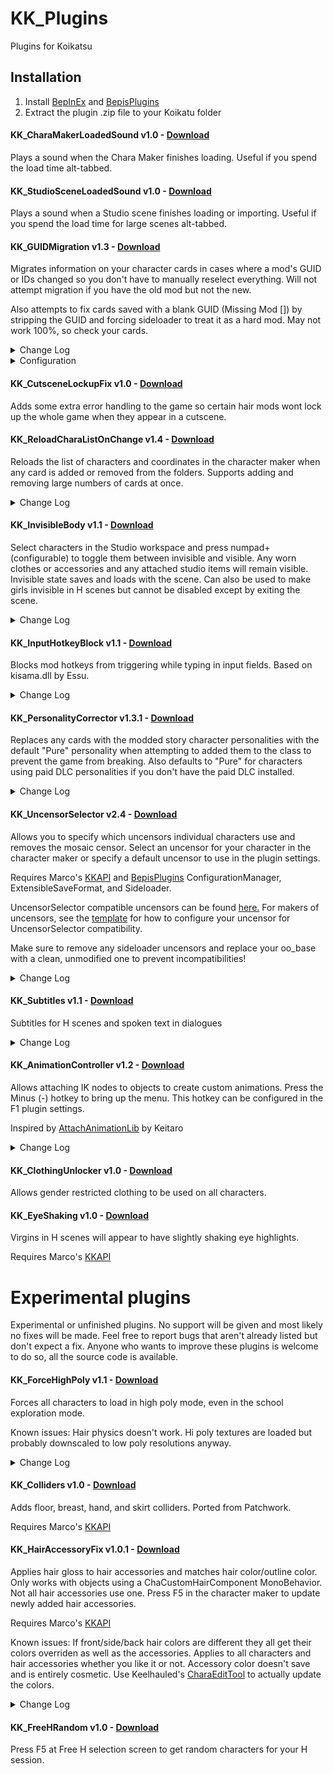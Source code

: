 # KK_Plugins
Plugins for Koikatsu

## Installation
1. Install [BepInEx](https://github.com/BepInEx/BepInEx/releases) and [BepisPlugins](https://github.com/bbepis/BepisPlugins/releases)
2. Extract the plugin .zip file to your Koikatu folder

#### KK_CharaMakerLoadedSound v1.0 - [Download](https://github.com/DeathWeasel1337/KK_Plugins/releases/download/v1/KK_CharaMakerLoadedSound.v1.0.zip)
Plays a sound when the Chara Maker finishes loading. Useful if you spend the load time alt-tabbed.

#### KK_StudioSceneLoadedSound v1.0 - [Download](https://github.com/DeathWeasel1337/KK_Plugins/releases/download/v1/KK_StudioSceneLoadedSound.v1.0.zip)
Plays a sound when a Studio scene finishes loading or importing. Useful if you spend the load time for large scenes alt-tabbed.

#### KK_GUIDMigration v1.3 - [Download](https://github.com/DeathWeasel1337/KK_Plugins/releases/download/v39/KK_GUIDMigration.v1.3.zip)
Migrates information on your character cards in cases where a mod's GUID or IDs changed so you don't have to manually reselect everything. Will not attempt migration if you have the old mod but not the new.

Also attempts to fix cards saved with a blank GUID (Missing Mod []) by stripping the GUID and forcing sideloader to treat it as a hard mod. May not work 100%, so check your cards.

<details><summary>Change Log</summary>
v1.1 Added character name for blank GUID messages<br/>
v1.2 Fixed hard coded path<br/>
v1.3 Added support for stripping extended data, fix errors resulting from missing .csv
</details>

<details><summary>Configuration</summary>
Comes preconfigured with a whole bunch of migration info. Unless I stopped maintaining it you shouldn't need to mess with this stuff.<br/>
KK_GUIDMigration.csv is a comma separated file in the form Category,Old GUID,Old ID,New GUID,New ID.<br/>
Category is the internal one used by sideloader, not the numeric category.<br/>
When the category is * only GUID migration will be attempted and whatever you put for Old/New ID will be ignored. Use only in cases where a GUID changed and the IDs stay the same.<br/>
When the category is - the extended data will be stripped and will be treated as a hard mod
</details>

#### KK_CutsceneLockupFix v1.0 - [Download](https://github.com/DeathWeasel1337/KK_Plugins/releases/download/v2/KK_CutsceneLockupFix.v1.0.zip)
Adds some extra error handling to the game so certain hair mods wont lock up the whole game when they appear in a cutscene.

#### KK_ReloadCharaListOnChange v1.4 - [Download](https://github.com/DeathWeasel1337/KK_Plugins/releases/download/v18/KK_ReloadCharaListOnChange.v1.4.zip)
Reloads the list of characters and coordinates in the character maker when any card is added or removed from the folders. Supports adding and removing large numbers of cards at once.

<details><summary>Change Log</summary>
v1.1 Fixed new coordinates saved from within the game not being handled correctly  
v1.2 Fixed error when exiting the chara maker  
v1.3 Updated for plugin compatibility  
v1.4 Studio support
</details>

#### KK_InvisibleBody v1.1 - [Download](https://github.com/DeathWeasel1337/KK_Plugins/releases/download/v7/KK_InvisibleBody.v1.1.zip)
Select characters in the Studio workspace and press numpad+ (configurable) to toggle them between invisible and visible. Any worn clothes or accessories and any attached studio items will remain visible. Invisible state saves and loads with the scene. Can also be used to make girls invisible in H scenes but cannot be disabled except by exiting the scene.

<details><summary>Change Log</summary> 
v1.1 Fixed studio items becoming visible when they were toggled off in the workspace
</details>

#### KK_InputHotkeyBlock v1.1 - [Download](https://github.com/DeathWeasel1337/KK_Plugins/releases/download/v28/KK_InputHotkeyBlock.v1.1.zip)
Blocks mod hotkeys from triggering while typing in input fields. Based on kisama.dll by Essu.

<details><summary>Change Log</summary>
v1.1 Blocks hotkeys in studio coordinate fields
</details>

#### KK_PersonalityCorrector v1.3.1 - [Download](https://github.com/DeathWeasel1337/KK_Plugins/releases/download/v38/KK_PersonalityCorrector.v1.3.1.zip)
Replaces any cards with the modded story character personalities with the default "Pure" personality when attempting to added them to the class to prevent the game from breaking. Also defaults to "Pure" for characters using paid DLC personalities if you don't have the paid DLC installed.

<details><summary>Change Log</summary>
v1.1 Updated to support missing DLC personalities<br/>
v1.2 Updated for 1221 DLC personalities<br/>
v1.3 Now corrects personalities when using the random button<br/>
v1.3.1 Removed log messages. Oops.
</details>

#### KK_UncensorSelector v2.4 - [Download](https://github.com/DeathWeasel1337/KK_Plugins/releases/download/v36/KK_UncensorSelector.v2.4.zip)
Allows you to specify which uncensors individual characters use and removes the mosaic censor. Select an uncensor for your character in the character maker or specify a default uncensor to use in the plugin settings.<br/>

Requires Marco's [KKAPI](https://github.com/ManlyMarco/KKAPI/releases) and [BepisPlugins](https://github.com/bbepis/BepisPlugins/releases) ConfigurationManager, ExtensibleSaveFormat, and Sideloader.<br/>

UncensorSelector compatible uncensors can be found [here.](https://mega.nz/#F!upYGBTAZ!S1lMalC33LYEditk7GwzgQ!n54h1KZS) For makers of uncensors, see the [template](https://github.com/DeathWeasel1337/KK_Plugins/blob/master/KK_UncensorSelector/Template.xml) for how to configure your uncensor for UncensorSelector compatibility.<br/>

Make sure to remove any sideloader uncensors and replace your oo_base with a clean, unmodified one to prevent incompatibilities!<br/>

<details><summary>Change Log</summary>
v2.0 Complete rewrite, now supports changing uncensors inside the character maker, configuring uncensor metadata in manifest.xml, demosaic, etc.<br/>
v2.1 Reduce reliance on KK_UncensorSelector Base.zipmod<br/>
v2.2 Removed the ability to specify _low assets. A matching _low asset is expected to exist for everything that requires one.<br/>
v2.3 Added some warning labels<br/>
v2.4 Fixed demosaic not working sometimes
</details>

#### KK_Subtitles v1.1 - [Download](https://github.com/DeathWeasel1337/KK_Plugins/releases/download/v23/KK_Subtitles.v1.1.zip)
Subtitles for H scenes and spoken text in dialogues

<details><summary>Change Log</summary>
v1.1 Fixed H subs not working for some people
</details>

#### KK_AnimationController v1.2 - [Download](https://github.com/DeathWeasel1337/KK_Plugins/releases/download/v27/KK_AnimationController.v1.2.zip)
Allows attaching IK nodes to objects to create custom animations. Press the Minus (-) hotkey to bring up the menu. This hotkey can be  configured in the F1 plugin settings.<br/>

Inspired by [AttachAnimationLib](http://www.hongfire.com/forum/forum/hentai-lair/hf-modding-translation/honey-select-mods/6388508-vn-game-engine-ready-games-and-utils?p=6766050#post6766050) by Keitaro  

<details><summary>Change Log</summary>
v1.1 Gimmicks can now rotate hands and feet properly<br/>
v1.2 Rotating characters doesn't break everything anymore
</details>

#### KK_ClothingUnlocker v1.0 - [Download](https://github.com/DeathWeasel1337/KK_Plugins/releases/download/v31/KK_ClothingUnlocker.v1.0.zip)
Allows gender restricted clothing to be used on all characters.

#### KK_EyeShaking v1.0 - [Download](https://github.com/DeathWeasel1337/KK_Plugins/releases/download/v38/KK_EyeShaking.v1.0.zip)
Virgins in H scenes will appear to have slightly shaking eye highlights.<br/>

Requires Marco's [KKAPI](https://github.com/ManlyMarco/KKAPI/releases)<br/>


# Experimental plugins
Experimental or unfinished plugins. No support will be given and most likely no fixes will be made. Feel free to report bugs that aren't already listed but don't expect a fix. Anyone who wants to improve these plugins is welcome to do so, all the source code is available.

#### KK_ForceHighPoly v1.1 - [Download](https://github.com/DeathWeasel1337/KK_Plugins/releases/download/v10/KK_ForceHighPoly.v1.1.zip)
Forces all characters to load in high poly mode, even in the school exploration mode.<br/>

Known issues: Hair physics doesn't work. Hi poly textures are loaded but probably downscaled to low poly resolutions anyway.

<details><summary>Change Log</summary>
v1.1 Fixed locking up the game after special H scenes. Added config option to disable high poly mode.
</details>

#### KK_Colliders v1.0 - [Download](https://github.com/DeathWeasel1337/KK_Plugins/releases/download/v37/KK_Colliders.v1.0.zip)
Adds floor, breast, hand, and skirt colliders. Ported from Patchwork.<br/>

Requires Marco's [KKAPI](https://github.com/ManlyMarco/KKAPI/releases)

#### KK_HairAccessoryFix v1.0.1 - [Download](https://github.com/DeathWeasel1337/KK_Plugins/releases/download/v38/KK_HairAccessoryFix.v1.0.1.zip)
Applies hair gloss to hair accessories and matches hair color/outline color. Only works with objects using a ChaCustomHairComponent MonoBehavior. Not all hair accessories use one. Press F5 in the character maker to update newly added hair accessories.<br/>

Requires Marco's [KKAPI](https://github.com/ManlyMarco/KKAPI/releases)<br/>

Known issues: If front/side/back hair colors are different they all get their colors overriden as well as the accessories. Applies to all characters and hair accessories whether you like it or not. Accessory color doesn't save and is entirely cosmetic. Use Keelhauled's [CharaEditTool](https://github.com/Keelhauled/KoikatuPlugins#readme) to actually update the colors.

<details><summary>Change Log</summary>
v1.0.1 Fixed configs, changed hotkey, made it configurable.
</details>

#### KK_FreeHRandom v1.0 - [Download](https://github.com/DeathWeasel1337/KK_Plugins/releases/download/v38/KK_FreeHRandom.v1.0.zip)
Press F5 at Free H selection screen to get random characters for your H session.
